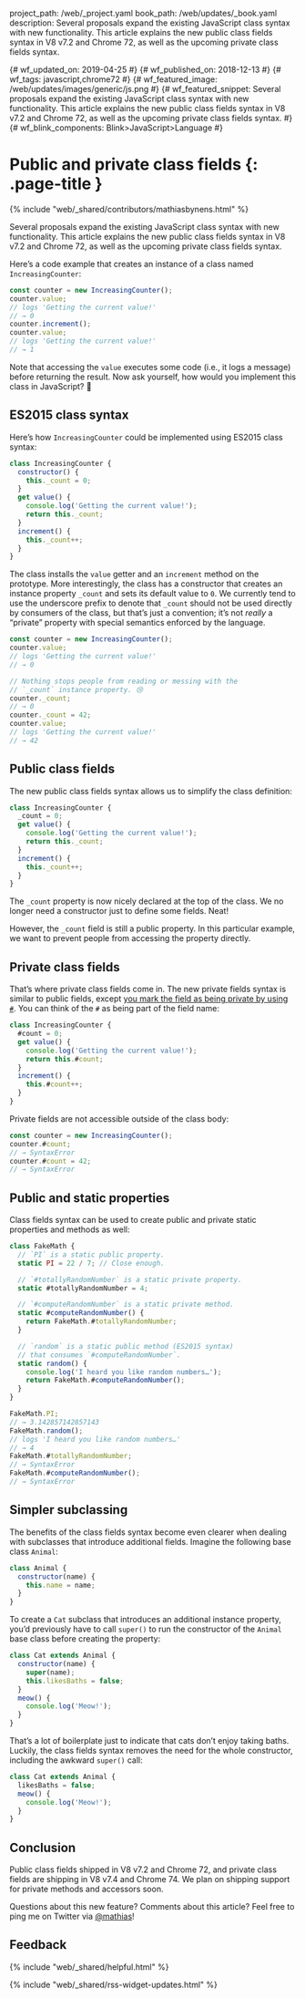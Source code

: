 project_path: /web/_project.yaml
book_path: /web/updates/_book.yaml
description: Several proposals expand the existing JavaScript class syntax with new functionality. This article explains the new public class fields syntax in V8 v7.2 and Chrome 72, as well as the upcoming private class fields syntax.

{# wf_updated_on: 2019-04-25 #}
{# wf_published_on: 2018-12-13 #}
{# wf_tags: javascript,chrome72 #}
{# wf_featured_image: /web/updates/images/generic/js.png #}
{# wf_featured_snippet: Several proposals expand the existing JavaScript class syntax with new functionality. This article explains the new public class fields syntax in V8 v7.2 and Chrome 72, as well as the upcoming private class fields syntax. #}
{# wf_blink_components: Blink>JavaScript>Language #}

# Public and private class fields {: .page-title }

{% include "web/_shared/contributors/mathiasbynens.html" %}

Several proposals expand the existing JavaScript class syntax with new functionality. This article
explains the new public class fields syntax in V8 v7.2 and Chrome 72, as well as the upcoming
private class fields syntax.

Here’s a code example that creates an instance of a class named `IncreasingCounter`:

```js
const counter = new IncreasingCounter();
counter.value;
// logs 'Getting the current value!'
// → 0
counter.increment();
counter.value;
// logs 'Getting the current value!'
// → 1
```

Note that accessing the `value` executes some code (i.e., it logs a message) before returning the
result. Now ask yourself, how would you implement this class in JavaScript? 🤔

## ES2015 class syntax

Here’s how `IncreasingCounter` could be implemented using ES2015 class syntax:

```js
class IncreasingCounter {
  constructor() {
    this._count = 0;
  }
  get value() {
    console.log('Getting the current value!');
    return this._count;
  }
  increment() {
    this._count++;
  }
}
```

The class installs the `value` getter and an `increment` method on the prototype. More
interestingly, the class has a constructor that creates an instance property `_count` and sets its
default value to `0`. We currently tend to use the underscore prefix to denote that `_count` should
not be used directly by consumers of the class, but that’s just a convention; it’s not _really_ a
“private” property with special semantics enforced by the language.

```js
const counter = new IncreasingCounter();
counter.value;
// logs 'Getting the current value!'
// → 0

// Nothing stops people from reading or messing with the
// `_count` instance property. 😢
counter._count;
// → 0
counter._count = 42;
counter.value;
// logs 'Getting the current value!'
// → 42
```

## Public class fields

The new public class fields syntax allows us to simplify the class definition:

```js
class IncreasingCounter {
  _count = 0;
  get value() {
    console.log('Getting the current value!');
    return this._count;
  }
  increment() {
    this._count++;
  }
}
```

The `_count` property is now nicely declared at the top of the class. We no longer need a
constructor just to define some fields. Neat!

However, the `_count` field is still a public property. In this particular example, we want to
prevent people from accessing the property directly.

## Private class fields

That’s where private class fields come in. The new private fields syntax is similar to public
fields, except [you mark the field as being private by using
`#`](https://github.com/tc39/proposal-class-fields/blob/master/PRIVATE_SYNTAX_FAQ.md). You can think
of the `#` as being part of the field name:

```js
class IncreasingCounter {
  #count = 0;
  get value() {
    console.log('Getting the current value!');
    return this.#count;
  }
  increment() {
    this.#count++;
  }
}
```

Private fields are not accessible outside of the class body:

```js
const counter = new IncreasingCounter();
counter.#count;
// → SyntaxError
counter.#count = 42;
// → SyntaxError
```

## Public and static properties

Class fields syntax can be used to create public and private static properties and methods as well:

```js
class FakeMath {
  // `PI` is a static public property.
  static PI = 22 / 7; // Close enough.

  // `#totallyRandomNumber` is a static private property.
  static #totallyRandomNumber = 4;

  // `#computeRandomNumber` is a static private method.
  static #computeRandomNumber() {
    return FakeMath.#totallyRandomNumber;
  }

  // `random` is a static public method (ES2015 syntax)
  // that consumes `#computeRandomNumber`.
  static random() {
    console.log('I heard you like random numbers…');
    return FakeMath.#computeRandomNumber();
  }
}

FakeMath.PI;
// → 3.142857142857143
FakeMath.random();
// logs 'I heard you like random numbers…'
// → 4
FakeMath.#totallyRandomNumber;
// → SyntaxError
FakeMath.#computeRandomNumber();
// → SyntaxError
```

## Simpler subclassing

The benefits of the class fields syntax become even clearer when dealing with subclasses that
introduce additional fields. Imagine the following base class `Animal`:

```js
class Animal {
  constructor(name) {
    this.name = name;
  }
}
```

To create a `Cat` subclass that introduces an additional instance property, you’d previously have to
call `super()` to run the constructor of the `Animal` base class before creating the property:

```js
class Cat extends Animal {
  constructor(name) {
    super(name);
    this.likesBaths = false;
  }
  meow() {
    console.log('Meow!');
  }
}
```

That’s a lot of boilerplate just to indicate that cats don’t enjoy taking baths. Luckily, the class
fields syntax removes the need for the whole constructor, including the awkward `super()` call:

```js
class Cat extends Animal {
  likesBaths = false;
  meow() {
    console.log('Meow!');
  }
}
```

## Conclusion

Public class fields shipped in V8 v7.2 and Chrome 72, and private class fields are shipping in V8
v7.4 and Chrome 74. We plan on shipping support for private methods and accessors soon.

Questions about this new feature? Comments about this article? Feel free to ping me on Twitter via
[@mathias](https://twitter.com/mathias)!

## Feedback

{% include "web/_shared/helpful.html" %}

{% include "web/_shared/rss-widget-updates.html" %}
